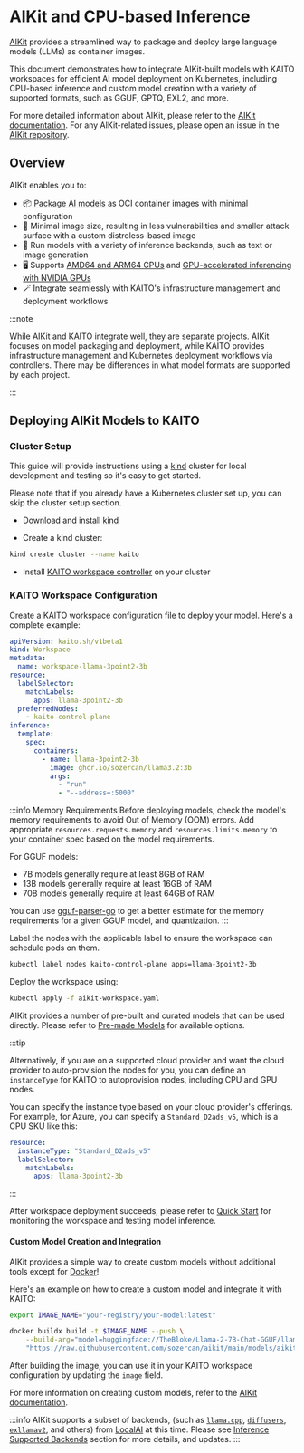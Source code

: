 # AIKit and CPU-based Inference

[AIKit](https://github.com/sozercan/aikit/) provides a streamlined way to package and deploy large language models (LLMs) as container images.

This document demonstrates how to integrate AIKit-built models with KAITO workspaces for efficient AI model deployment on Kubernetes, including CPU-based inference and custom model creation with a variety of supported formats, such as GGUF, GPTQ, EXL2, and more.

For more detailed information about AIKit, please refer to the [AIKit documentation](https://sozercan.github.io/aikit/docs/). For any AIKit-related issues, please open an issue in the [AIKit repository](https://github.com/sozercan/aikit/issues).

## Overview

AIKit enables you to:

- 📦 [Package AI models](https://sozercan.github.io/aikit/docs/create-images) as OCI container images with minimal configuration
- 🤏 Minimal image size, resulting in less vulnerabilities and smaller attack surface with a custom distroless-based image
- 🏃 Run models with a variety of inference backends, such as text or image generation
- 🖥️ Supports [AMD64 and ARM64 CPUs](https://sozercan.github.io/aikit/docs/create-images#multi-platform-support) and [GPU-accelerated inferencing with NVIDIA GPUs](https://sozercan.github.io/aikit/docs/gpu)
- 🪄 Integrate seamlessly with KAITO's infrastructure management and deployment workflows

:::note

While AIKit and KAITO integrate well, they are separate projects. AIKit focuses on model packaging and deployment, while KAITO provides infrastructure management and Kubernetes deployment workflows via controllers. There may be differences in what model formats are supported by each project.

:::

## Deploying AIKit Models to KAITO

### Cluster Setup

This guide will provide instructions using a [kind](https://kind.sigs.k8s.io/) cluster for local development and testing so it's easy to get started.

Please note that if you already have a Kubernetes cluster set up, you can skip the cluster setup section.

- Download and install [kind](https://kind.sigs.k8s.io/docs/user/quick-start/)

- Create a kind cluster:

```bash
kind create cluster --name kaito
```

- Install [KAITO workspace controller](installation.md#install-kaito-workspace-controller) on your cluster

### KAITO Workspace Configuration

Create a KAITO workspace configuration file to deploy your model. Here's a complete example:

```yaml title="aikit-workspace.yaml"
apiVersion: kaito.sh/v1beta1
kind: Workspace
metadata:
  name: workspace-llama-3point2-3b
resource:
  labelSelector:
    matchLabels:
      apps: llama-3point2-3b
  preferredNodes:
    - kaito-control-plane
inference:
  template:
    spec:
      containers:
        - name: llama-3point2-3b
          image: ghcr.io/sozercan/llama3.2:3b
          args:
            - "run"
            - "--address=:5000"
```

:::info Memory Requirements
Before deploying models, check the model's memory requirements to avoid Out of Memory (OOM) errors. Add appropriate `resources.requests.memory` and `resources.limits.memory` to your container spec based on the model requirements.

For GGUF models:

- 7B models generally require at least 8GB of RAM
- 13B models generally require at least 16GB of RAM
- 70B models generally require at least 64GB of RAM

You can use [gguf-parser-go](https://github.com/gpustack/gguf-parser-go) to get a better estimate for the memory requirements for a given GGUF model, and quantization.
:::

Label the nodes with the applicable label to ensure the workspace can schedule pods on them.

```bash
kubectl label nodes kaito-control-plane apps=llama-3point2-3b
```

Deploy the workspace using:

```bash
kubectl apply -f aikit-workspace.yaml
```

AIKit provides a number of pre-built and curated models that can be used directly. Please refer to [Pre-made Models](https://sozercan.github.io/aikit/docs/premade-models) for available options.

:::tip

Alternatively, if you are on a supported cloud provider and want the cloud provider to auto-provision the nodes for you, you can define an `instanceType` for KAITO to autoprovision nodes, including CPU and GPU nodes.

You can specify the instance type based on your cloud provider's offerings. For example, for Azure, you can specify a `Standard_D2ads_v5`, which is a CPU SKU like this:

```yaml
resource:
  instanceType: "Standard_D2ads_v5"
  labelSelector:
    matchLabels:
      apps: llama-3point2-3b
```

:::

After workspace deployment succeeds, please refer to [Quick Start](quick-start.mdx#monitor-deployment) for monitoring the workspace and testing model inference.

#### Custom Model Creation and Integration

AIKit provides a simple way to create custom models without additional tools except for [Docker](https://docs.docker.com/desktop/install/linux-install/)!

Here's an example on how to create a custom model and integrate it with KAITO:

```bash
export IMAGE_NAME="your-registry/your-model:latest"

docker buildx build -t $IMAGE_NAME --push \
    --build-arg="model=huggingface://TheBloke/Llama-2-7B-Chat-GGUF/llama-2-7b-chat.Q4_K_M.gguf" \
    "https://raw.githubusercontent.com/sozercan/aikit/main/models/aikitfile.yaml"
```

After building the image, you can use it in your KAITO workspace configuration by updating the `image` field.

For more information on creating custom models, refer to the [AIKit documentation](https://sozercan.github.io/aikit/docs/create-images).

:::info
AIKit supports a subset of backends, (such as [`llama.cpp`](https://sozercan.github.io/aikit/docs/llama-cpp), [`diffusers`](https://sozercan.github.io/aikit/docs/diffusion), [`exllamav2`](https://sozercan.github.io/aikit/docs/exllama2), and others) from [LocalAI](https://localai.io/) at this time. Please see [Inference Supported Backends](https://sozercan.github.io/aikit/docs/) section for more details, and updates.
:::
